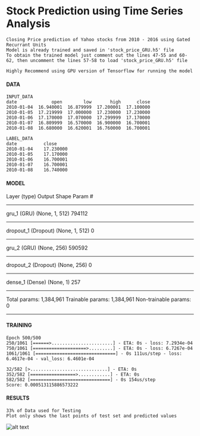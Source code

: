 # Stock Prediction using Time Series Analysis
	Closing Price prediction of Yahoo stocks from 2010 - 2016 using Gated Recurrant Units	
	Model is already trained and saved in 'stock_price_GRU.h5' file	
	To obtain the trained model just comment out the lines 47-55 and 60-62, then uncomment the lines 57-58 to load 'stock_price_GRU.h5' file	

	Highly Recommend using GPU version of Tensorflow for running the model	

#### DATA
	INPUT_DATA
	date             open        low       high      close
	2010-01-04  16.940001  16.879999  17.200001  17.100000
	2010-01-05  17.219999  17.000000  17.230000  17.230000
	2010-01-06  17.170000  17.070000  17.299999  17.170000
	2010-01-07  16.809999  16.570000  16.900000  16.700001
	2010-01-08  16.680000  16.620001  16.760000  16.700001

	LABEL_DATA
	date		  close
	2010-01-04    17.230000
	2010-01-05    17.170000
	2010-01-06    16.700001
	2010-01-07    16.700001
	2010-01-08    16.740000

#### MODEL
Layer (type)                 Output Shape              Param #   
_________________________________________________________________
gru_1 (GRU)                  (None, 1, 512)            794112    
_________________________________________________________________
dropout_1 (Dropout)          (None, 1, 512)            0         
_________________________________________________________________
gru_2 (GRU)                  (None, 256)               590592    
_________________________________________________________________
dropout_2 (Dropout)          (None, 256)               0         
_________________________________________________________________
dense_1 (Dense)              (None, 1)                 257       
_________________________________________________________________
Total params: 1,384,961
Trainable params: 1,384,961
Non-trainable params: 0
_________________________________________________________________

#### TRAINING
	Epoch 500/500
	250/1061 [======>.......................] - ETA: 0s - loss: 7.2934e-04
	750/1061 [====================>.........] - ETA: 0s - loss: 6.7267e-04
	1061/1061 [==============================] - 0s 111us/step - loss: 6.4617e-04 - val_loss: 6.4601e-04

	32/582 [>.............................] - ETA: 0s
	352/582 [=================>............] - ETA: 0s
	582/582 [==============================] - 0s 154us/step
	Score: 0.000513115886573222	

#### RESULTS
    33% of Data used for Testing 
    Plot only shows the last points of test set and predicted values	
![alt text](https://github.com/jha-prateek/Stock-Prediction-RNN/blob/master/predicted_test.JPG)
